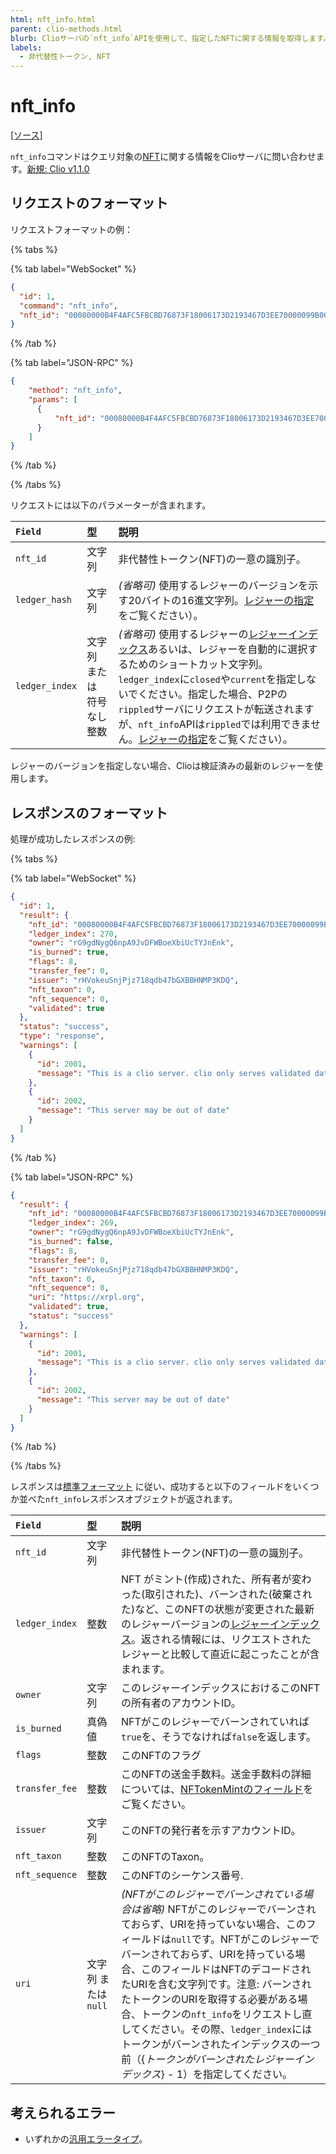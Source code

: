 ```yaml
---
html: nft_info.html
parent: clio-methods.html
blurb: Clioサーバの`nft_info`APIを使用して、指定したNFTに関する情報を取得します。
labels:
  - 非代替性トークン, NFT
---
```

# nft_info
[[ソース]](https://github.com/XRPLF/clio/blob/4a5cb962b6971872d150777881801ce27ae9ed1a/src/rpc/handlers/NFTInfo.cpp "ソース")

`nft_info`コマンドはクエリ対象の[NFT](../../../../concepts/tokens/nfts/index.md)に関する情報をClioサーバに問い合わせます。[新規: Clio v1.1.0](https://github.com/XRPLF/clio/releases/tag/1.1.0 "BADGE_BLUE")

## リクエストのフォーマット
リクエストフォーマットの例：

{% tabs %}

{% tab label="WebSocket" %}
```json
{
  "id": 1,
  "command": "nft_info",
  "nft_id": "00080000B4F4AFC5FBCBD76873F18006173D2193467D3EE70000099B00000000"
}
```
{% /tab %}

{% tab label="JSON-RPC" %}
```json
{
    "method": "nft_info",
    "params": [
      {
          "nft_id": "00080000B4F4AFC5FBCBD76873F18006173D2193467D3EE70000099B00000000"
      }
    ]
}
```
{% /tab %}

{% /tabs %}

<!-- To DO: Add an example command to the assets/js/apitool-methods-ws.js file. The WebSocket Tool requires access to a publicly available Clio server.
[試してみる >](websocket-api-tool.html#nft_info)-->

リクエストには以下のパラメーターが含まれます。

| `Field`        | 型                     | 説明                    |
|:---------------|:-----------------------|:-----------------------|
| `nft_id`       | 文字列                  | 非代替性トークン(NFT)の一意の識別子。 |
| `ledger_hash`  | 文字列                  | _(省略可)_ 使用するレジャーのバージョンを示す20バイトの16進文字列。[レジャーの指定](../../../protocol/data-types/basic-data-types.md#レジャーの指定)をご覧ください）。 |
| `ledger_index` | 文字列 または 符号なし整数 | _(省略可)_ 使用するレジャーの[レジャーインデックス](../../../protocol/data-types/basic-data-types.md#レジャーインデックス)あるいは、レジャーを自動的に選択するためのショートカット文字列。`ledger_index`に`closed`や`current`を指定しないでください。指定した場合、P2Pの`rippled`サーバにリクエストが転送されますが、`nft_info`APIは`rippled`では利用できません。[レジャーの指定](../../../protocol/data-types/basic-data-types.md#レジャーの指定)をご覧ください）。 |

レジャーのバージョンを指定しない場合、Clioは検証済みの最新のレジャーを使用します。

## レスポンスのフォーマット

処理が成功したレスポンスの例:

{% tabs %}

{% tab label="WebSocket" %}
```json
{
  "id": 1,
  "result": {
    "nft_id": "00080000B4F4AFC5FBCBD76873F18006173D2193467D3EE70000099B00000000",
    "ledger_index": 270,
    "owner": "rG9gdNygQ6npA9JvDFWBoeXbiUcTYJnEnk",
    "is_burned": true,
    "flags": 8,
    "transfer_fee": 0,
    "issuer": "rHVokeuSnjPjz718qdb47bGXBBHNMP3KDQ",
    "nft_taxon": 0,
    "nft_sequence": 0,
    "validated": true
  },
  "status": "success",
  "type": "response",
  "warnings": [
    {
      "id": 2001,
      "message": "This is a clio server. clio only serves validated data. If you want to talk to rippled, include ledger_index:current in your request"
    },
    {
      "id": 2002,
      "message": "This server may be out of date"
    }
  ]
}
```
{% /tab %}

{% tab label="JSON-RPC" %}
```json
{
  "result": {
    "nft_id": "00080000B4F4AFC5FBCBD76873F18006173D2193467D3EE70000099B00000000",
    "ledger_index": 269,
    "owner": "rG9gdNygQ6npA9JvDFWBoeXbiUcTYJnEnk",
    "is_burned": false,
    "flags": 8,
    "transfer_fee": 0,
    "issuer": "rHVokeuSnjPjz718qdb47bGXBBHNMP3KDQ",
    "nft_taxon": 0,
    "nft_sequence": 0,
    "uri": "https://xrpl.org",
    "validated": true,
    "status": "success"
  },
  "warnings": [
    {
      "id": 2001,
      "message": "This is a clio server. clio only serves validated data. If you want to talk to rippled, include 'ledger_index':'current' in your request"
    },
    {
      "id": 2002,
      "message": "This server may be out of date"
    }
  ]
}
```
{% /tab %}

{% /tabs %}

レスポンスは[標準フォーマット](../../api-conventions/response-formatting.md) に従い、成功すると以下のフィールドをいくつか並べた`nft_info`レスポンスオブジェクトが返されます。

| `Field`                           | 型                  | 説明                 |
|:----------------------------------|:-------------------|:---------------------|
| `nft_id`                          | 文字列              | 非代替性トークン(NFT)の一意の識別子。 |
| `ledger_index`                    | 整数                | NFT がミント(作成)された、所有者が変わった(取引された)、バーンされた(破棄された)など、このNFTの状態が変更された最新のレジャーバージョンの[レジャーインデックス](../../../protocol/data-types/basic-data-types.md#レジャーインデックス)。返される情報には、リクエストされたレジャーと比較して直近に起こったことが含まれます。 |
| `owner`                           | 文字列              | このレジャーインデックスにおけるこのNFTの所有者のアカウントID。 |
| `is_burned`                       | 真偽値              | NFTがこのレジャーでバーンされていれば`true`を、そうでなければ`false`を返します。 |
| `flags `                          | 整数                | このNFTのフラグ |
| `transfer_fee`                    | 整数                | このNFTの送金手数料。送金手数料の詳細については、[NFTokenMintのフィールド](../../../protocol/transactions/types/nftokenmint.md#nftokenmint-フィールド)をご覧ください。 |
| `issuer`                          | 文字列              | このNFTの発行者を示すアカウントID。|
| `nft_taxon`                       | 整数                | このNFTのTaxon。 |
| `nft_sequence`                    | 整数                | このNFTのシーケンス番号. |
| `uri`                             | 文字列 または `null` | _(NFTがこのレジャーでバーンされている場合は省略)_ NFTがこのレジャーでバーンされておらず、URIを持っていない場合、このフィールドは`null`です。NFTがこのレジャーでバーンされておらず、URIを持っている場合、このフィールドはNFTのデコードされたURIを含む文字列です。注意: バーンされたトークンのURIを取得する必要がある場合、トークンの`nft_info`をリクエストし直してください。その際、`ledger_index`にはトークンがバーンされたインデックスの一つ前（{_トークンがバーンされたレジャーインデックス_} - 1）を指定してください。 |


## 考えられるエラー

* いずれかの[汎用エラータイプ](../../api-conventions/error-formatting.md#汎用エラー)。

